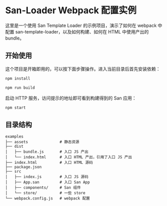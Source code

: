 # San-Loader Webpack 配置实例 

这里是一个使用 San Template Loader 的示例项目，演示了如何在 webpack 中配置 san-template-loader，以及如何构建、如何在 HTML 中使用产出的 bundle。

## 开始使用

这个项目是开箱即用的，可以按下面步骤操作。进入当前目录后首先安装依赖：

```bash
npm install
```

```bash
npm run build
```

启动 HTTP 服务，访问提示的地址即可看到构建得到的 San 应用：

```bash
npm start
```

## 目录结构

```
examples
├── assets              # 静态资源
├── dist
│   ├── bundle.js       # 入口 JS 产出
│   └── index.html      # 入口 HTML 产出，引用了入口 JS 产出
├── index.html          # 入口 HTML 源码
├── package.json
├── src
│   ├── index.js        # 入口 JS 源码
│   ├── App.san         # 入口 San App
│   ├── components/     # San 组件
│   └── store/          # 一些 store
└── webpack.config.js   # webpack 配置
```
